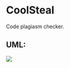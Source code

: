 # CoolSteal

  
 Code plagiasm checker.

 ## UML:
 ![](https://www.lucidchart.com/publicSegments/view/f4eb10cd-7e9c-489f-87bf-700b06e65345/image.png)